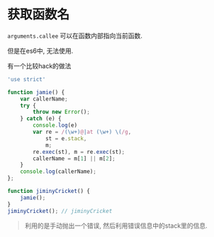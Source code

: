 # 获取函数名

`arguments.callee` 可以在函数内部指向当前函数.

但是在es6中, 无法使用.

有一个比较hack的做法

``` js
'use strict'

function jamie() {
    var callerName;
    try {
        throw new Error();
    } catch (e) {
        console.log(e)
        var re = /(\w+)@|at (\w+) \(/g,
            st = e.stack,
            m;
        re.exec(st), m = re.exec(st);
        callerName = m[1] || m[2];
    }
    console.log(callerName);
};

function jiminyCricket() {
    jamie();
}
jiminyCricket(); // jiminyCricket
```

> 利用的是手动抛出一个错误, 然后利用错误信息中的stack里的信息.


